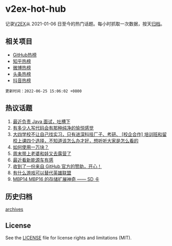 # v2ex-hot-hub

 记录[V2EX](https://www.v2ex.com/)从 2021-01-06 日至今的热门话题。每小时抓取一次数据，按天[归档](archives)。
 
 ## 相关项目

- [GitHub热榜](https://github.com/snaildev/github-hot-hub)
- [知乎热榜](https://github.com/snaildev/zhihu-hot-hub)
- [微博热榜](https://github.com/snaildev/weibo-hot-hub)
- [头条热榜](https://github.com/snaildev/toutiao-hot-hub)
- [抖音热榜](https://github.com/snaildev/douyin-hot-hub)


 `更新时间：2022-06-25 15:06:02 +0800`

## 热议话题

1. [最近负责 Java 面试，吐槽下](https://www.v2ex.com/t/861954)
1. [有多少人写代码会有那种纯净的愉悦感觉](https://www.v2ex.com/t/861945)
1. [大四学校不让自己找实习，只有进深科技厂子、考研、 [校企合作] 培训班和留校上课四个选择，不知道该怎么办才好，想听听大家是怎么看的](https://www.v2ex.com/t/861953)
1. [如何使用一万块？](https://www.v2ex.com/t/862072)
1. [周末带上老婆和娃又去露营了](https://www.v2ex.com/t/862068)
1. [最近看新能源车有感](https://www.v2ex.com/t/862037)
1. [收到了一份来自 GitHub 官方的赞助，开心！](https://www.v2ex.com/t/862060)
1. [有什么游戏可以替代英雄联盟](https://www.v2ex.com/t/862097)
1. [MBP14 MBP16 的存储扩展神奇 —— SD 卡](https://www.v2ex.com/t/862002)

## 历史归档

[archives](archives)

## License

See the [LICENSE](LICENSE) file for license rights and limitations (MIT).
